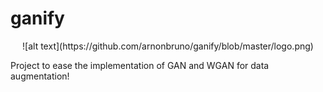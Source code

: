 # ganify
<p align="center">
![alt text](https://github.com/arnonbruno/ganify/blob/master/logo.png)
 </p>

Project to ease the implementation of GAN and WGAN for data augmentation!
